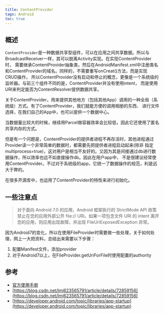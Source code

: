 ```yaml
---
title: ContentProvider
tags: Android
toc: true
---
```


## 概述

`ContentProvider`是一种数据共享型组件，可以在应用之间共享数据。所以与BroadcastReceiver一样，其可以脱离Activity实现。在实现ContentProvider时，
需要继承ContentProvider抽象类，然后在AndroidManifest.xml中注册类名和ContentProvider的域名。同样的，不需要重写onCreat()方法，而是实现CRUD操作，
所以ContentProvider没有启动和停止的概念，更像是一个系统级的监听器。与前三个组件不同的是，ContentProvider并没有使用intent，
而是使用URI来判定能否为ContentResolver提供数据共享。

关于ContentProvider，用来提供其他地方（包括其他App）调用的一种全局（系统级）方式。有了ContentProvider，我们就能方便的调用相册的东西、
进行文件选择，在我们自己的App中，也可以提供一个数据中心。


当数据量比较大的时候，继续用Parcel做容器效率会比较低，因此它还使用了匿名共享内存的方式。

但是有一个问题是，ContentProvider的提供者进程不再存活时，其他进程通过Provider读一个非常简单的数据时，都需要先把提供者进程启动起来(除非
指定multiprocess=true)，这对用户是相当不友好的。又因为其是间接通过db进行数据操作，所以效率也远不如直接操作db。因此在用户app中，
不是很建议经常使用ContentProvider。不过对于系统级的app，它统一了数据操作的规范，利是远大于弊的。

在很多开源库中，也运用了ContentProvider的特性来进行初始化。

## 一些注意点

> 对于面向 Android 7.0 的应用，Android 框架执行的 StrictMode API 政策禁止在您的应用外部公开 file:// URI。如果一项包含文件 URI 的 intent 离开您的应用，则应用出现故障，并出现 FileUriExposedException 异常。

因为Android7的变化，所以在使用FileProvider时需要做一些处理，关于如何处理，网上一大把资料，总结出来需要以下步骤：

1. 配置Manifest文件，添加provider
2. 对于Android7以上，在FileProvider.getUriForFile时使用配置的authority




## 参考

- [官方使用手册](https://developer.android.com/guide/topics/providers/content-provider-basics?hl=zh-cn)
- [https://blog.csdn.net/lmj623565791/article/details/72859156](https://blog.csdn.net/lmj623565791/article/details/72859156)
- [https://developer.android.com/topic/libraries/app-startup](https://developer.android.com/topic/libraries/app-startup)
